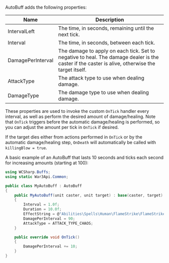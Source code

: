 AutoBuff adds the following properties:

| Name | Description |
|---|---|
| IntervalLeft | The time, in seconds, remaining until the next tick. |
| Interval | The time, in seconds, between each tick. |
| DamagePerInterval | The damage to apply on each tick. Set to negative to heal. The damage dealer is the caster if the caster is alive, otherwise the target itself. |
| AttackType | The attack type to use when dealing damage. |
| DamageType | The damage type to use when dealing damage. |

These properties are used to invoke the custom `OnTick` handler every interval, as well as perform the desired amount of damage/healing. Note that `OnTick` triggers before the automatic damage/healing is performed, so you can adjust the amount per tick in `OnTick` if desired.

If the target dies either from actions performed in `OnTick` or by the automatic damage/healing step, `OnDeath` will automatically be called with `killingBlow = true`.

A basic example of an AutoBuff that lasts 10 seconds and ticks each second for increasing amounts (starting at 100):

```csharp
using WCSharp.Buffs;
using static War3Api.Common;

public class MyAutoBuff : AutoBuff
{
	public MyAutoBuff(unit caster, unit target) : base(caster, target)
	{
		Interval = 1.0f;
		Duration = 10.0f;
		EffectString = @"Abilities\Spells\Human\FlameStrike\FlameStrikeDamageTarget.mdl";
		DamagePerInterval = 90;
		AttackType = ATTACK_TYPE_CHAOS;
	}

	public override void OnTick()
	{
		DamagePerInterval += 10;
	}
}
```
